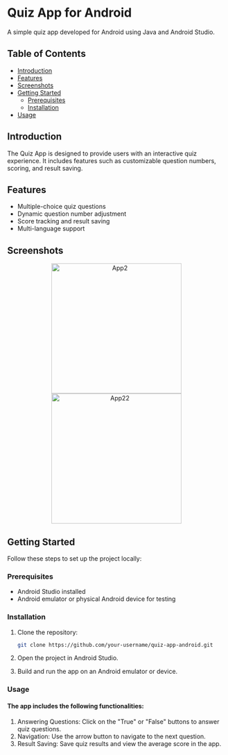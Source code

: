 # Quiz App for Android

A simple quiz app developed for Android using Java and Android Studio.

## Table of Contents

- [Introduction](#introduction)
- [Features](#features)
- [Screenshots](#screenshots)
- [Getting Started](#getting-started)
  - [Prerequisites](#prerequisites)
  - [Installation](#installation)
- [Usage](#usage)


## Introduction

The Quiz App is designed to provide users with an interactive quiz experience. It includes features such as customizable question numbers, scoring, and result saving.

## Features

- Multiple-choice quiz questions
- Dynamic question number adjustment
- Score tracking and result saving
- Multi-language support

## Screenshots



<p align="center">
  <img src="https://github.com/Alihazrati99/Quiz-app/assets/156400087/e1a487e5-c2aa-47a2-83d0-91ef26d7f274.jpg" width="300" alt="App2">
  <img src="https://github.com/Alihazrati99/Quiz-app/assets/156400087/fd43e181-0be7-4644-9e39-79b22ce2a9a0.jpg" width="300" alt="App22">
</p>







## Getting Started

Follow these steps to set up the project locally:

### Prerequisites

- Android Studio installed
- Android emulator or physical Android device for testing

### Installation

1. Clone the repository:

   ```bash
   git clone https://github.com/your-username/quiz-app-android.git

1. Open the project in Android Studio.

2. Build and run the app on an Android emulator or device.

### Usage

#### The app includes the following functionalities:
1. Answering Questions: Click on the "True" or "False" buttons to answer quiz questions.
2. Navigation: Use the arrow button to navigate to the next question.
3. Result Saving: Save quiz results and view the average score in the app.
